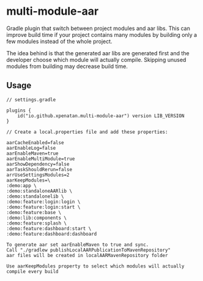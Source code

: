 # multi-module-aar

Gradle plugin that switch between project modules and aar libs.
This can improve build time if your project contains many modules by building only a few modules instead of the whole project.

The idea behind is that the generated aar libs are generated first and the developer choose which module will actually compile.
Skipping unused modules from building may decrease build time.

## Usage

```
// settings.gradle

plugins {
    id("io.github.xpenatan.multi-module-aar") version LIB_VERSION
}

// Create a local.properties file and add these properties:

aarCacheEnabled=false
aarEnableLog=false
aarEnableMaven=true
aarEnableMultiModule=true
aarShowDependency=false
aarTaskShouldRerun=false
arrUseSettingsModules=2
aarKeepModules=\
:demo:app \
:demo:standaloneAARlib \
:demo:standalonelib \
:demo:feature:login:login \
:demo:feature:login:start \
:demo:feature:base \
:demo:lib:components \
:demo:feature:splash \
:demo:feature:dashboard:start \
:demo:feature:dashboard:dashboard

To generate aar set aarEnableMaven to true and sync. 
Call "./gradlew publishLocalAARPublicationToMavenRepository"
aar files will be created in localAARMavenRepository folder

Use aarKeepModules property to select which modules will actually compile every build

```